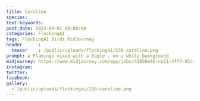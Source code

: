 ```yaml
---
title: Caroline
species: 
text-keywords: 
post_date: 2023-04-01 00:00:00
categories: FlockingAI
tags: FlockingAI Birds MidJourney 
header      :
  teaser    : /public/uploads/flockingai/230-caroline.png
prompt: a Flamingo mixed with a Eagle , on a white background
midjourney: https://www.midjourney.com/app/jobs/41058e4b-ce51-4ff7-85cd-c8cdc33308cb
instagram: 
twitter: 
facebook: 
gallery: 
  - /public/uploads/flockingai/230-caroline.png
---
```


